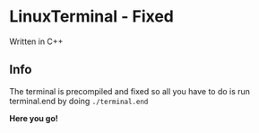 # LinuxTerminal - Fixed
Written in C++

## Info
The terminal is precompiled and fixed so all you have to do is run terminal.end by doing `./terminal.end`

**Here you go!**
